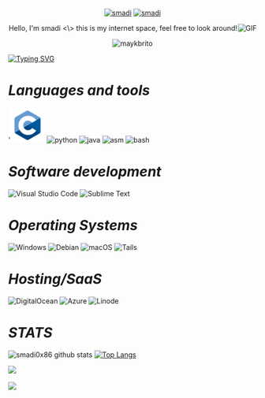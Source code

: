 #                                                                    

<p align="center">
<a href="https://linkedin.com/in/saud-smadi" target="blank"><img align="center" src="https://cdn.jsdelivr.net/npm/simple-icons@3.0.1/icons/linkedin.svg" alt="smadi" height="25" width="25" /></a>
<a href="https://t.me/rootsmadi" target="blank"><img align="center" src="https://cdn.jsdelivr.net/npm/simple-icons@3.0.1/icons/telegram.svg" alt="smadi" height="25" width="25" /></a>
</p>

<img align="right" alt="GIF" src="https://user-images.githubusercontent.com/75253629/204383670-fd7b5ed2-a1c8-46d8-982d-72b31baad305.png"/>
<p align="center">Hello, I'm smadi <\> this is my internet space, feel free to look around!</p>
<p align="center"> <img src="https://komarev.com/ghpvc/?username=smadi0x01" alt="maykbrito" /></p>
<a href="https://git.io/typing-svg"><img src="https://readme-typing-svg.demolab.com/?font=Fira+Code&pause=1000&color=fffafa&left=true&width=435&lines=%24~+whoami;smadi0x01;%24~++exit;Enjoy+The+Movement!" alt="Typing SVG" /></a>


#                                                                    *Languages and tools*

'<img src="https://raw.githubusercontent.com/github/explore/f3e22f0dca2be955676bc70d6214b95b13354ee8/topics/c/c.png" alt="C language" height="70" width="70" />
<img src="https://www.vectorlogo.zone/logos/python/python-icon.svg" alt="python" width="55" height="55"/>
<img src="https://www.vectorlogo.zone/logos/java/java-icon.svg" alt="java" width="65" height="65"/> 
<img src="https://camo.githubusercontent.com/d692e3b8622529be32fbf598f71901854127ae2a64f653b9440d3e4d578ec3e9/68747470733a2f2f7777772e6e6179756b692e696f2f7265732f706167652d69636f6e2f36342f612d66756e64616d656e74616c2d696e74726f64756374696f6e2d746f2d7838362d617373656d626c792d70726f6772616d6d696e672e706e67" alt="asm" width="58" height="58"/>
<img src="https://camo.githubusercontent.com/017232b055b969e3eb614662e9ef3f26d493002dbbe8cbf21914dec23cb12379/687474703a2f2f6a6f6e2e646568646172692e6f72672f696d616765732f6c6f676f732f626173682e706e67" alt="bash" width="85" height="85"/>


# *Software development*

![Visual Studio Code](https://img.shields.io/badge/-Visual_Studio_Code-007ACC?style=for-the-badge&logo=visual-studio-code&logoColor=fff)
![Sublime Text](https://img.shields.io/badge/-Sublime-e69138?style=for-the-badge&logo=sublime-text&logoColor=fff)


# *Operating Systems*

![Windows](https://img.shields.io/badge/Windows-0078D6?style=for-the-badge&logo=windows&logoColor=white)
![Debian](https://img.shields.io/badge/Debian-DC143C?style=for-the-badge&logo=debian&logoColor=white)
![macOS](https://img.shields.io/badge/mac%20os-000000?style=for-the-badge&logo=macos&logoColor=F0F0F0)
![Tails](https://img.shields.io/badge/Tails%20-56347C?&style=for-the-badge&logo=tails&logoColor=white)


# *Hosting/SaaS*

![DigitalOcean](https://img.shields.io/badge/DigitalOcean-%230167ff.svg?style=for-the-badge&logo=digitalOcean&logoColor=white)
![Azure](https://img.shields.io/badge/azure-%230072C6.svg?style=for-the-badge&logo=microsoftazure&logoColor=white)
![Linode](https://img.shields.io/badge/linode-00A95C?style=for-the-badge&logo=linode&logoColor=white)


#                                                                     *STATS*

![smadi0x86 github stats](https://github-readme-stats.vercel.app/api?username=smadi0x86&show_icons=true&title_color=ffc857&icon_color=8ac926&text_color=daf7dc&bg_color=1B1212&hide=issues&count_private=true&include_all_commits=true)
[![Top Langs](https://github-readme-stats.vercel.app/api/top-langs/?username=smadi0x86&layout=compact&text_color=daf7dc&bg_color=1B1212)](https://github.com/smadi0x086/github-readme-stats)

<p align="left">
<img src="https://github.com/sh1nine96/sh1nine96/blob/output/github-contribution-grid-snake.svg">
</p>

<p align="left">
  <img src="https://capsule-render.vercel.app/api?type=waving&color=gradient&height=80&section=footer"/>
</p>
